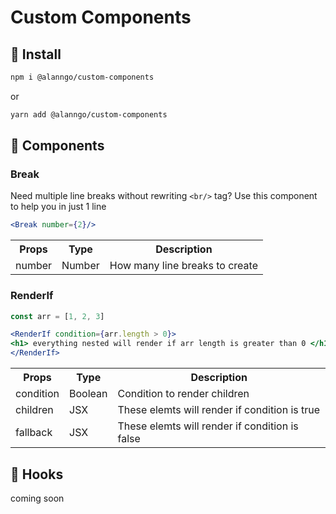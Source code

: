 # Custom Components

## 🚀 Install

```bash
npm i @alanngo/custom-components
```
or
```bash
yarn add @alanngo/custom-components
```

## 🚀 Components
### Break
Need multiple line breaks without rewriting ``<br/>`` tag?
Use this component to help you in just 1 line

```jsx
<Break number={2}/> 
```
<table>
<th>Props</th>
<th>Type</th>
<th>Description</th>
<tr>
<td>number</td>
<td>Number</td>
<td>How many line breaks to create</td>
</tr>
</table>

### RenderIf

```jsx
const arr = [1, 2, 3]

<RenderIf condition={arr.length > 0}>
<h1> everything nested will render if arr length is greater than 0 </h1>
</RenderIf>
```

<table>
<th>Props</th>
<th>Type</th>
<th>Description</th>
<tr>
<td>condition</td>
<td>Boolean</td>
<td>Condition to render children</td>
</tr>
<tr>
<td>children</td>
<td>JSX</td>
<td>These elemts will render if condition is true</td>
</tr>
<tr>
<td>fallback</td>
<td>JSX</td>
<td>These elemts will render if condition is false</td>
</tr>
</table>

## 🚀 Hooks
coming soon